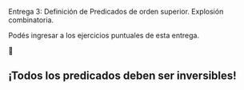
Entrega 3: Definición de Predicados de orden superior. Explosión combinatoria.

Podés ingresar a los ejercicios puntuales de esta entrega.

:eyes:
## ¡Todos los predicados deben ser inversibles!